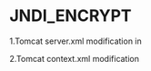 # JNDI_ENCRYPT
1.Tomcat server.xml modification in <GlobalNamingResources>
  <Resource auth="Container"
            signleton="false"
		        factory="com.ibm.demo1.configuration.SecureTomcatDataSourceImpl"
			      driverClassName="com.mysql.cj.jdbc.Driver" global="jdbc/j4s"
			      maxActive="20" maxIdle="0" maxWait="10000" name="jdbc/j4s"
			      password="CO8rJE8dAuycKFSLxT/Seg==" type="javax.sql.DataSource"
			      url="jdbc:mysql://localhost:3306/testdb" username="root" />
            
2.Tomcat context.xml modification
  <ResourceLink auth="Container" 
                global="jdbc/j4s" 
                name="jdbc/j4s" 
                type="javax.sql.DataSource"/>
